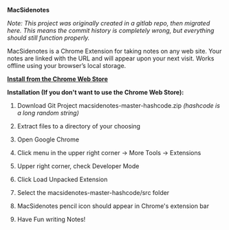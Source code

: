 **MacSidenotes**

*Note: This project was originally created in a gitlab repo, then migrated here. This means the commit history is completely wrong, but everything should still function properly.*

MacSidenotes is a Chrome Extension for taking notes on any web site. Your
notes are linked with the URL and will appear upon your next visit. Works
offline using your browser’s local storage.

**[Install from the Chrome Web Store](https://chrome.google.com/webstore/detail/macsidenotes/ghpigpbocdifnobfnndpjgciikjflgnf "Install from the Chrome Web Store")**

**Installation (If you don't want to use the Chrome Web Store):**

1. Download Git Project macsidenotes-master-hashcode.zip	*(hashcode is a long random string)*

2. Extract files to a directory of your choosing

3. Open Google Chrome

4. Click menu in the upper right corner -> More Tools -> Extensions

5. Upper right corner, check Developer Mode

6. Click Load Unpacked Extension

7. Select the macsidenotes-master-hashcode/src folder

8. MacSidenotes pencil icon should appear in Chrome's extension bar

9. Have Fun writing Notes!
